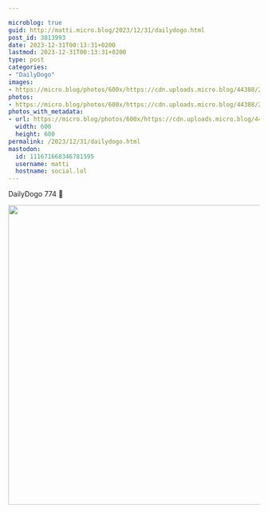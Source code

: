 ```yaml
---

microblog: true
guid: http://matti.micro.blog/2023/12/31/dailydogo.html
post_id: 3813993
date: 2023-12-31T00:13:31+0200
lastmod: 2023-12-31T00:13:31+0200
type: post
categories:
- "DailyDogo"
images:
- https://micro.blog/photos/600x/https://cdn.uploads.micro.blog/44388/2023/09521a9336a447dfb16e77c9d9c24451.jpg
photos:
- https://micro.blog/photos/600x/https://cdn.uploads.micro.blog/44388/2023/09521a9336a447dfb16e77c9d9c24451.jpg
photos_with_metadata:
- url: https://micro.blog/photos/600x/https://cdn.uploads.micro.blog/44388/2023/09521a9336a447dfb16e77c9d9c24451.jpg
  width: 600
  height: 600
permalink: /2023/12/31/dailydogo.html
mastodon:
  id: 111671668346781595
  username: matti
  hostname: social.lol
---
```

DailyDogo 774 🐶

<img src="https://micro.blog/photos/600x/https://blog.martin-haehnel.de/uploads/2023/09521a9336a447dfb16e77c9d9c24451.jpg" width="600" height="600" alt="" />
